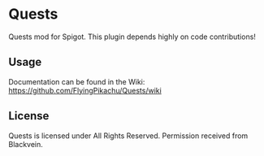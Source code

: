 # Quests

Quests mod for Spigot. This plugin depends highly on code contributions!

## Usage

Documentation can be found in the Wiki: https://github.com/FlyingPikachu/Quests/wiki

## License

Quests is licensed under All Rights Reserved. Permission received from Blackvein.
